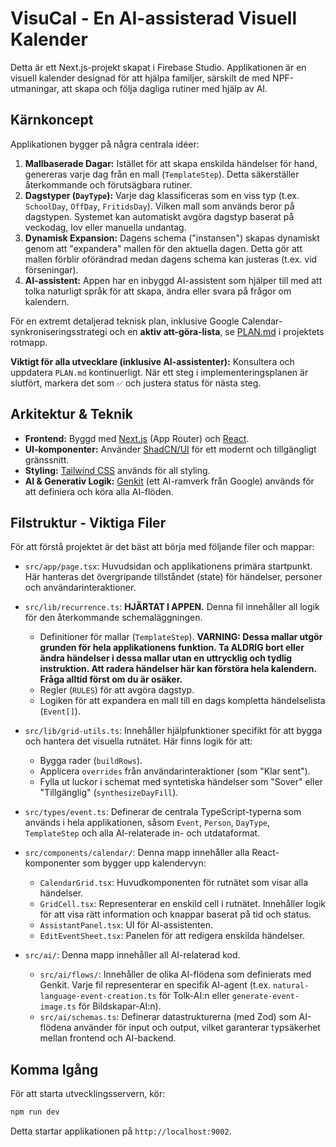 # VisuCal - En AI-assisterad Visuell Kalender

Detta är ett Next.js-projekt skapat i Firebase Studio. Applikationen är en visuell kalender designad för att hjälpa familjer, särskilt de med NPF-utmaningar, att skapa och följa dagliga rutiner med hjälp av AI.

## Kärnkoncept

Applikationen bygger på några centrala idéer:

1.  **Mallbaserade Dagar:** Istället för att skapa enskilda händelser för hand, genereras varje dag från en mall (`TemplateStep`). Detta säkerställer återkommande och förutsägbara rutiner.
2.  **Dagstyper (`DayType`):** Varje dag klassificeras som en viss typ (t.ex. `SchoolDay`, `OffDay`, `FritidsDay`). Vilken mall som används beror på dagstypen. Systemet kan automatiskt avgöra dagstyp baserat på veckodag, lov eller manuella undantag.
3.  **Dynamisk Expansion:** Dagens schema ("instansen") skapas dynamiskt genom att "expandera" mallen för den aktuella dagen. Detta gör att mallen förblir oförändrad medan dagens schema kan justeras (t.ex. vid förseningar).
4.  **AI-assistent:** Appen har en inbyggd AI-assistent som hjälper till med att tolka naturligt språk för att skapa, ändra eller svara på frågor om kalendern.

För en extremt detaljerad teknisk plan, inklusive Google Calendar-synkroniseringsstrategi och en **aktiv att-göra-lista**, se [PLAN.md](/PLAN.md) i projektets rotmapp.

**Viktigt för alla utvecklare (inklusive AI-assistenter):** Konsultera och uppdatera `PLAN.md` kontinuerligt. När ett steg i implementeringsplanen är slutfört, markera det som `✅` och justera status för nästa steg.

## Arkitektur & Teknik

-   **Frontend:** Byggd med [Next.js](https://nextjs.org/) (App Router) och [React](https://react.dev/).
-   **UI-komponenter:** Använder [ShadCN/UI](https://ui.shadcn.com/) för ett modernt och tillgängligt gränssnitt.
-   **Styling:** [Tailwind CSS](https://tailwindcss.com/) används för all styling.
-   **AI & Generativ Logik:** [Genkit](https://firebase.google.com/docs/genkit) (ett AI-ramverk från Google) används för att definiera och köra alla AI-flöden.

## Filstruktur - Viktiga Filer

För att förstå projektet är det bäst att börja med följande filer och mappar:

-   `src/app/page.tsx`: Huvudsidan och applikationens primära startpunkt. Här hanteras det övergripande tillståndet (state) för händelser, personer och användarinteraktioner.

-   `src/lib/recurrence.ts`: **HJÄRTAT I APPEN.** Denna fil innehåller all logik för den återkommande schemaläggningen.
    -   Definitioner för mallar (`TemplateStep`). **VARNING: Dessa mallar utgör grunden för hela applikationens funktion. Ta ALDRIG bort eller ändra händelser i dessa mallar utan en uttrycklig och tydlig instruktion. Att radera händelser här kan förstöra hela kalendern. Fråga alltid först om du är osäker.**
    -   Regler (`RULES`) för att avgöra dagstyp.
    -   Logiken för att expandera en mall till en dags kompletta händelselista (`Event[]`).

-   `src/lib/grid-utils.ts`: Innehåller hjälpfunktioner specifikt för att bygga och hantera det visuella rutnätet. Här finns logik för att:
    -   Bygga rader (`buildRows`).
    -   Applicera `overrides` från användarinteraktioner (som "Klar sent").
    -   Fylla ut luckor i schemat med syntetiska händelser som "Sover" eller "Tillgänglig" (`synthesizeDayFill`).

-   `src/types/event.ts`: Definerar de centrala TypeScript-typerna som används i hela applikationen, såsom `Event`, `Person`, `DayType`, `TemplateStep` och alla AI-relaterade in- och utdataformat.

-   `src/components/calendar/`: Denna mapp innehåller alla React-komponenter som bygger upp kalendervyn:
    -   `CalendarGrid.tsx`: Huvudkomponenten för rutnätet som visar alla händelser.
    -   `GridCell.tsx`: Representerar en enskild cell i rutnätet. Innehåller logik för att visa rätt information och knappar baserat på tid och status.
    -   `AssistantPanel.tsx`: UI för AI-assistenten.
    -   `EditEventSheet.tsx`: Panelen för att redigera enskilda händelser.

-   `src/ai/`: Denna mapp innehåller all AI-relaterad kod.
    -   `src/ai/flows/`: Innehåller de olika AI-flödena som definierats med Genkit. Varje fil representerar en specifik AI-agent (t.ex. `natural-language-event-creation.ts` för Tolk-AI:n eller `generate-event-image.ts` för Bildskapar-AI:n).
    -   `src/ai/schemas.ts`: Definerar datastrukturerna (med Zod) som AI-flödena använder för input och output, vilket garanterar typsäkerhet mellan frontend och AI-backend.

## Komma Igång

För att starta utvecklingsservern, kör:

```bash
npm run dev
```

Detta startar applikationen på `http://localhost:9002`.
